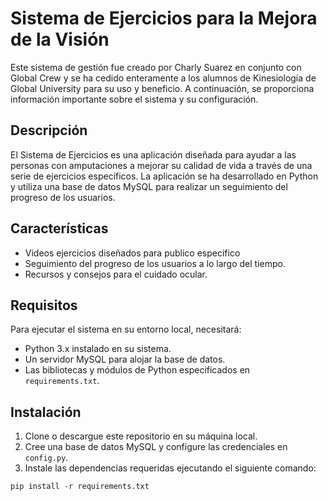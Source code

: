 # Sistema de Ejercicios para la Mejora de la Visión

Este sistema de gestión fue creado por Charly Suarez en conjunto con Global Crew y se ha cedido enteramente a los alumnos de Kinesiología de Global University para su uso y beneficio. A continuación, se proporciona información importante sobre el sistema y su configuración.


## Descripción

El Sistema de Ejercicios  es una aplicación diseñada para ayudar a las personas con amputaciones a mejorar su calidad de vida a través de una serie de ejercicios específicos. La aplicación se ha desarrollado en Python y utiliza una base de datos MySQL para realizar un seguimiento del progreso de los usuarios.

## Características

- Videos ejercicios diseñados para publico especifico
- Seguimiento del progreso de los usuarios a lo largo del tiempo.
- Recursos y consejos para el cuidado ocular.

## Requisitos

Para ejecutar el sistema en su entorno local, necesitará:

- Python 3.x instalado en su sistema.
- Un servidor MySQL para alojar la base de datos.
- Las bibliotecas y módulos de Python especificados en `requirements.txt`.

## Instalación

1. Clone o descargue este repositorio en su máquina local.
2. Cree una base de datos MySQL y configure las credenciales en `config.py`.
3. Instale las dependencias requeridas ejecutando el siguiente comando:

```shell
pip install -r requirements.txt
